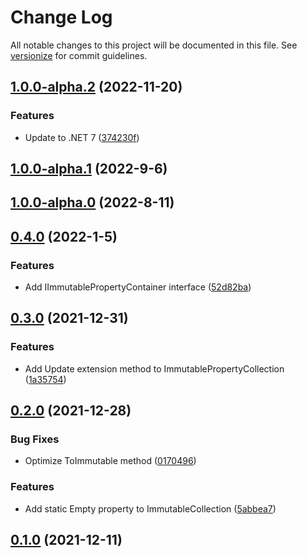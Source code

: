 # Change Log

All notable changes to this project will be documented in this file. See [versionize](https://github.com/saintedlama/versionize) for commit guidelines.

<a name="1.0.0-alpha.2"></a>
## [1.0.0-alpha.2](https://www.github.com/Kantaiko/Properties/releases/tag/v1.0.0-alpha.2) (2022-11-20)

### Features

* Update to .NET 7 ([374230f](https://www.github.com/Kantaiko/Properties/commit/374230f890e47e1bfd4fbd9203391b408313cada))

<a name="1.0.0-alpha.1"></a>
## [1.0.0-alpha.1](https://www.github.com/Kantaiko/Properties/releases/tag/v1.0.0-alpha.1) (2022-9-6)

<a name="1.0.0-alpha.0"></a>
## [1.0.0-alpha.0](https://www.github.com/Kantaiko/Properties/releases/tag/v1.0.0-alpha.0) (2022-8-11)

<a name="0.4.0"></a>
## [0.4.0](https://www.github.com/Kantaiko/Properties/releases/tag/v0.4.0) (2022-1-5)

### Features

* Add IImmutablePropertyContainer interface ([52d82ba](https://www.github.com/Kantaiko/Properties/commit/52d82baf085fe28858991bc6bc46aca0a3229523))

<a name="0.3.0"></a>
## [0.3.0](https://www.github.com/Kantaiko/Properties/releases/tag/v0.3.0) (2021-12-31)

### Features

* Add Update extension method to ImmutablePropertyCollection ([1a35754](https://www.github.com/Kantaiko/Properties/commit/1a35754d34c599ec4bf93c601c95be3b7a550b22))

<a name="0.2.0"></a>
## [0.2.0](https://www.github.com/Kantaiko/Properties/releases/tag/v0.2.0) (2021-12-28)

### Bug Fixes

* Optimize ToImmutable method ([0170496](https://www.github.com/Kantaiko/Properties/commit/01704966c8ef1700ad919e2a83fdc0cf8b702d79))

### Features

* Add static Empty property to ImmutableCollection ([5abbea7](https://www.github.com/Kantaiko/Properties/commit/5abbea7616411d55fcc08b9cc17d8eb2bcc36ab6))

<a name="0.1.0"></a>
## [0.1.0](https://www.github.com/Kantaiko/Properties/releases/tag/v0.1.0) (2021-12-11)

